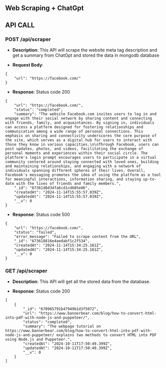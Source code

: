 ## Web Scraping + ChatGpt

## API CALL

### POST /api/scraper
- **Description**: This API will scrape the website meta tag description and get a summary from ChatGpt and stored the data in mongodb database

- **Request Body**: 
```
{
    "url": "https://facebook.com/"
}
```
- **Response**: Status code 200
```
{
    "url": "https://facebook.com/",
    "status": "completed",
    "summary": "The website Facebook.com invites users to log in and engage with their social network by sharing content and connecting with friends, family, and acquaintances. By signing in, individuals can access a platform designed for fostering relationships and communication among a wide range of personal connections. This emphasis on sharing and connectivity underscores the core purpose of the site, which serves as a digital hub for users to interact with those they know in various capacities.\n\nThrough Facebook, users can post updates, photos, and videos, facilitating the exchange of personal moments and experiences within their social circle. The platform's login prompt encourages users to participate in a virtual community centered around staying connected with loved ones, building and maintaining relationships, and engaging with a network of individuals spanning different spheres of their lives. Overall, Facebook's messaging promotes the idea of using the platform as a tool for meaningful interactions, information sharing, and staying up-to-date with the lives of friends and family members.",
    "_id": "67361d8d34fa6cd1cd685e86",
    "createdAt": "2024-11-14T15:55:57.039Z",
    "updatedAt": "2024-11-14T15:55:57.039Z",
    "__v": 0
}
```

- **Response**: Status code 500
```
{
    "url": "https://facebook.com/",
    "status": "failed",
    "error_message": "Failed to scrape content from the URL",
    "_id": "673618816e4aedabf1c2f534",
    "createdAt": "2024-11-14T15:34:25.161Z",
    "updatedAt": "2024-11-14T15:34:25.161Z",
    "__v": 0
}
```

### GET /api/scraper
- **Description**: This API will get all the stored data from the database.

- **Response**: Status code 200
```
[
    {
        "_id": "670965791b47949b1d3f5072",
        "url": "https://www.bannerbear.com/blog/how-to-convert-html-into-pdf-with-node-js-and-puppeteer/",
        "status": "completed",
        "summary": "The webpage tutorial on https://www.bannerbear.com/blog/how-to-convert-html-into-pdf-with-node-js-and-puppeteer/ explains two methods to convert HTML into PDF using Node.js and Puppeteer.",
        "createdAt": "2024-10-11T17:50:49.399Z",
        "updatedAt": "2024-10-11T17:50:49.399Z",
        "__v": 0
    }
]
```
